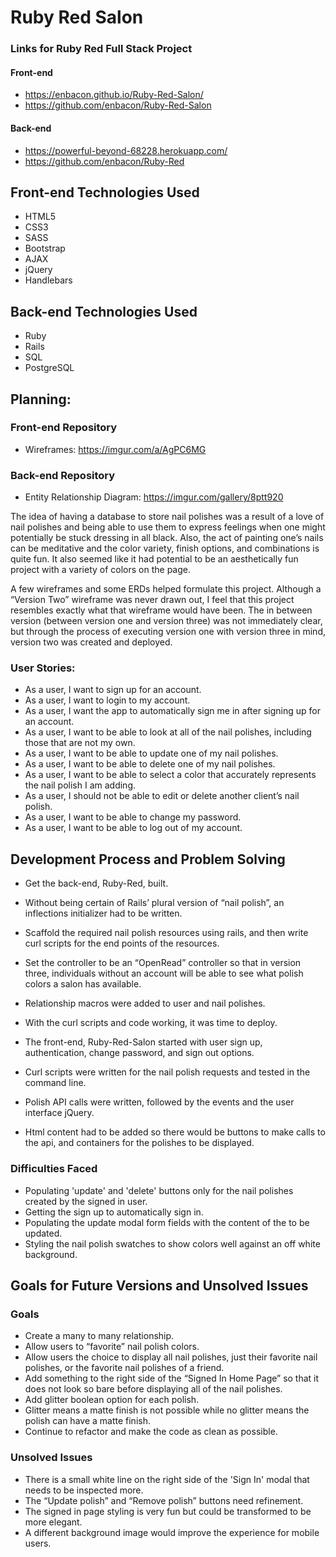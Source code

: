 # Ruby Red Salon

### Links for Ruby Red Full Stack Project
#### Front-end
* https://enbacon.github.io/Ruby-Red-Salon/
* https://github.com/enbacon/Ruby-Red-Salon

#### Back-end
* https://powerful-beyond-68228.herokuapp.com/
* https://github.com/enbacon/Ruby-Red

## Front-end Technologies Used

* HTML5
* CSS3
* SASS
* Bootstrap
* AJAX
* jQuery
* Handlebars

## Back-end Technologies Used

* Ruby
* Rails
* SQL
* PostgreSQL

## Planning:
### Front-end Repository
* Wireframes: https://imgur.com/a/AgPC6MG

### Back-end Repository
* Entity Relationship Diagram: https://imgur.com/gallery/8ptt920

The idea of having a database to store nail polishes was a result of a love of nail polishes and being able to use them to express feelings when one might potentially be stuck dressing in all black. Also, the act of painting one’s nails can be meditative and the color variety, finish options, and combinations is quite fun. It also seemed like it had potential to be an aesthetically fun project with a variety of colors on the page.

A few wireframes and some ERDs helped formulate this project. Although a “Version Two” wireframe was never drawn out, I feel that this project resembles exactly what that wireframe would have been. The in between version (between version one and version three) was not immediately clear, but through the process of executing version one with version three in mind, version two was created and deployed.

### User Stories:
* As a user, I want to sign up for an account.
* As a user, I want to login to my account.
* As a user, I want the app to automatically sign me in after signing up for an account.
* As a user, I want to be able to look at all of the nail polishes, including those that are not my own.
* As a user, I want to be able to update one of my nail polishes.
* As a user, I want to be able to delete one of my nail polishes.
* As a user, I want to be able to select a color that accurately represents the nail polish I am adding.
* As a user, I should not be able to edit or delete another client’s nail polish.
* As a user, I want to be able to change my password.
* As a user, I want to be able to log out of my account.


## Development Process and Problem Solving
* Get the back-end, Ruby-Red, built.
* Without being certain of Rails’ plural version of “nail polish”, an inflections initializer had to be written.
* Scaffold the required nail polish resources using rails, and then write curl scripts for the end points of the resources.
* Set the controller to be an “OpenRead” controller so that in version three, individuals without an account will be able to see what polish colors a salon has available.
* Relationship macros were added to user and nail polishes.
* With the curl scripts and code working, it was time to deploy.

* The front-end, Ruby-Red-Salon started with user sign up, authentication, change password, and sign out options.
* Curl scripts were written for the nail polish requests and tested in the command line.
* Polish API calls were written, followed by the events and the user interface jQuery.
* Html content had to be added so there would be buttons to make calls to the api, and containers for the polishes to be displayed.


### Difficulties Faced
* Populating 'update' and 'delete' buttons only for the nail polishes created by the signed in user.
* Getting the sign up to automatically sign in.
* Populating the update modal form fields with the content of the to be updated.
* Styling the nail polish swatches to show colors well against an off white background.

## Goals for Future Versions and Unsolved Issues
### Goals
* Create a many to many relationship.
* Allow users to “favorite” nail polish colors.
* Allow users the choice to display all nail polishes, just their favorite nail polishes, or the favorite nail polishes of a friend.
* Add something to the right side of the “Signed In Home Page” so that it does not look so bare before displaying all of the nail polishes.
* Add glitter boolean option for each polish.
* Glitter means a matte finish is not possible while no glitter means the polish can have a matte finish.
* Continue to refactor and make the code as clean as possible.

### Unsolved Issues
* There is a small white line on the right side of the 'Sign In' modal that needs to be inspected more.
* The “Update polish” and “Remove polish” buttons need refinement.
* The signed in page styling is very fun but could be transformed to be more elegant.
* A different background image would improve the experience for mobile users.
